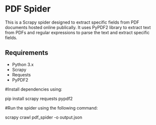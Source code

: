 # PDF Spider

This is a Scrapy spider designed to extract specific fields from PDF documents hosted online publically.
It uses PyPDF2 library to extract text from PDFs and regular expressions to parse the text and extract specific fields.

## Requirements

- Python 3.x
- Scrapy
- Requests
- PyPDF2

#Install dependencies using:

pip install scrapy requests pypdf2

#Run the spider using the following command:

scrapy crawl pdf_spider -o output.json


